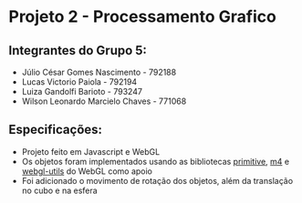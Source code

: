 # Projeto 2 - Processamento Grafico

## Integrantes do Grupo 5: 
* Júlio César Gomes Nascimento - 792188
* Lucas Victorio Paiola - 792194
* Luiza Gandolfi Barioto - 793247
* Wilson Leonardo Marcielo Chaves - 771068

## Especificações:
* Projeto feito em Javascript e WebGL
* Os objetos foram implementados usando as bibliotecas [primitive](https://webglfundamentals.org/webgl/resources/primitives.js), [m4](https://webglfundamentals.org/webgl/resources/m4.js) e [webgl-utils](https://webglfundamentals.org/webgl/resources/webgl-utils.js) do WebGL  como apoio
* Foi adicionado o movimento de rotação dos objetos, além da translação no cubo e na esfera
